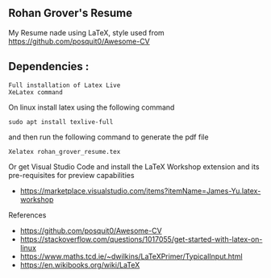 ## Rohan Grover's Resume 

My Resume nade using LaTeX, style used from https://github.com/posquit0/Awesome-CV


## Dependencies :
    Full installation of Latex Live
    XeLatex command


On linux install latex using the following command

    sudo apt install texlive-full

and then run the following command to generate the pdf file

    Xelatex rohan_grover_resume.tex

Or get Visual Studio Code and install the LaTeX Workshop extension and its pre-requisites for preview capabilities
* https://marketplace.visualstudio.com/items?itemName=James-Yu.latex-workshop

References
* https://github.com/posquit0/Awesome-CV
* https://stackoverflow.com/questions/1017055/get-started-with-latex-on-linux
* https://www.maths.tcd.ie/~dwilkins/LaTeXPrimer/TypicalInput.html
* https://en.wikibooks.org/wiki/LaTeX

